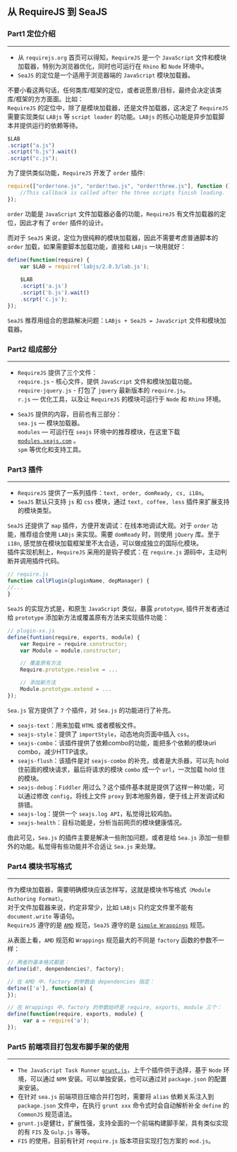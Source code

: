 ## 从 RequireJS 到 SeaJS

### Part1 定位介绍
---
- 从 `requirejs.org` 首页可以得知，`RequireJS` 是一个 `JavaScript` 文件和模块加载器，特别为浏览器优化，同时也可运行在 `Rhino` 和 `Node` 环境中。
- `SeaJS` 的定位是一个适用于浏览器端的 `JavaScript` 模块加载器。

不要小看这两句话，任何类库/框架的定位，或者说愿景/目标，最终会决定该类库/框架的方方面面。比如：  
`RequireJS` 的定位中，除了是模块加载器，还是文件加载器，这决定了 `RequireJS` 需要实现类似 `LABjs` 等 `script loader` 的功能。`LABjs` 的核心功能是异步加载脚本并提供运行的依赖等待。

``` javascript
$LAB
.script("a.js")
.script("b.js").wait()
.script("c.js");
```

为了提供类似功能，`RequireJS` 开发了 `order` 插件:  
``` javascript
require(["order!one.js", "order!two.js", "order!three.js"], function () {
    //This callback is called after the three scripts finish loading.
});
```

`order` 功能是 `JavaScript` 文件加载器必备的功能，`RequireJS` 有文件加载器的定位，因此才有了 `order` 插件的设计。

而对于 `SeaJS` 来说，定位为很纯粹的模块加载器，因此不需要考虑普通脚本的 `order` 加载，如果需要脚本加载功能，直接和 `LABjs` 一块用就好：

``` javascript
define(function(require) {
    var $LAB = require('labjs/2.0.3/lab.js');
    
    $LAB
    .script('a.js')
    .script('b.js').wait()
    .scrpt('c.js');
});
```

`SeaJS` 推荐用组合的思路解决问题：`LABjs + SeaJS = JavaScript` 文件和模块加载器。

### Part2 组成部分
---

- `RequireJS` 提供了三个文件：  
    `require.js` - 核心文件，提供 `JavaScript` 文件和模块加载功能。  
    `require-jquery.js` - 打包了 `jquery` 最新版本的 `require.js`。  
    `r.js` — 优化工具，以及让 `RequireJS` 的模块可运行于 `Node` 和 `Rhino` 环境。  

- `SeaJS` 提供的内容，目前也有三部分：  
    `sea.js` — 模块加载器。  
    `modules` — 可运行在 `seajs` 环境中的推荐模块，在这里下载 [`modules.seajs.com`](http://modules.seajs.com) 。  
    `spm` 等优化和支持工具。
    

### Part3 插件
---

- `RequireJS` 提供了一系列插件：`text, order, domReady, cs, i18n`。
- `SeaJS` 默认只支持 `js` 和 `css` 模块，通过 `text, coffee, less` 插件来扩展支持的模块类型。

`SeaJS` 还提供了 `map` 插件，方便开发调试：在线本地调试大观。对于 `order` 功能，推荐组合使用 `LABjs` 来实现。需要 `domReady` 时，则使用 `jQuery` 库。至于 `i18n`, 感觉放在模块加载框架里不太合适，可以做成独立的国际化模块。  
插件实现机制上，`RequireJS` 采用的是钩子模式：在 `require.js` 源码中，主动判断并调用插件代码。

``` javascript
// require.js
function callPlugin(pluginName, depManager) {
//...
}
```

`SeaJS` 的实现方式是，和原生 `JavaScript` 类似，暴露 `prototype`, 插件开发者通过给 `prototype` 添加新方法或覆盖原有方法来实现插件功能：

``` javascript
// plugin-xx.js
define(funtion(require, exports, module) {
    var Require = require.constructor;
    var Module = module.constructor;

    // 覆盖原有方法
    Require.prototype.resolve = ...

    // 添加新方法
    Module.prototype.extend = ...
});
```

`Sea.js` 官方提供了 `7` 个插件，对 `Sea.js` 的功能进行了补充。

- `seajs-text`：用来加载 `HTML` 或者模板文件。
- `seajs-style`：提供了 `importStyle`，动态地向页面中插入 `css`。  
- `seajs-combo`：该插件提供了依赖combo的功能，能把多个依赖的模块uri combo，减少HTTP请求。  
- `seajs-flush`：该插件是对 `seajs-combo` 的补充，或者是大杀器，可以先 hold 住前面的模块请求，最后将请求的模块 `combo` 成一个 `url`，一次加载 hold 住的模块。  
- `seajs-debug`：`Fiddler` 用过么？这个插件基本就是提供了这样一种功能，可以通过修改 `config`，将线上文件 `proxy` 到本地服务器，便于线上开发调试和排错。  
- `seajs-log`：提供一个 `seajs.log API`，私觉得比较鸡肋。  
- `seajs-health`：目标功能是，分析当前网页的模块健康情况。  

由此可见，`Sea.js` 的插件主要是解决一些附加问题，或者是给 `Sea.js` 添加一些额外的功能。私觉得有些功能并不合适让 `Sea.js` 来处理。

### Part4 模块书写格式
---

作为模块加载器，需要明确模块应该怎样写，这就是模块书写格式`（Module Authoring Format）`。  
对于文件加载器来说，约定非常少，比如 `LABjs` 只约定文件里不能有 `document.write` 等语句。  
`RequireJS` 遵守的是 [`AMD`](http://wiki.commonjs.org/wiki/Modules/AsynchronousDefinition) 规范，`SeaJS` 遵守的是 [`Simple Wrappings`](http://www.seajs.org) 规范。  

从表面上看，`AMD` 规范和 `Wrappings` 规范最大的不同是 `factory` 函数的参数不一样：

``` javascript
// 两者的基本格式都是：
define(id?, denpendencies?, factory);

// 在 AMD 中，factory 的参数由 dependencies 指定：
define(['a'], function(a) {
});

// 在 Wrappings 中，factory 的参数始终是 require, exports, module 三个：
define(function(require, exports, module) {
     var a = require('a');
});
```

### Part5 前端项目打包发布脚手架的使用
---

- `The JavaScript Task Runner` [`grunt.js`](http://www.gruntjs.com)，上千个插件供于选择，基于 `Node` 环境，可以通过 `NPM` 安装。可以单独安装，也可以通过对 `package.json` 的配置来安装。  
- 在针对 `sea.js` 前端项目压缩合并打包时，需要将 `alias` 依赖关系注入到 `package.json` 文件中，在执行 `grunt xxx` 命令式时会自动解析补全 `define` 的 `CommonJS` 规范语法。  
- `grunt.js`是健壮，扩展性强，支持全面的一个前端构建脚手架，具有类似实现的有 `FIS` 及 `Gulp.js` 等等。  
- `FIS` 的使用，目前有针对 `require.js` 版本项目实现打包方案的 `mod.js`。  
